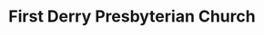 ---
title: "First Derry Presbyterian Church"
address: "First Derry Presbyterian Church, Upper Magazine Street, Derry, Derry, BT48 6HH"
tel: "+44 (0)28 7126 1550"
county: "Derry"
category: "Churches And Settlements"
type: "Content"
lat: "54.996910095214844"
lng: "-7.321229457855225"
---